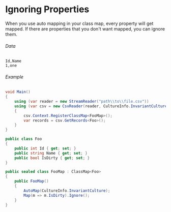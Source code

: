 ﻿# Ignoring Properties

When you use auto mapping in your class map, every property will get mapped. If there are properties that you don't want mapped, you can ignore them.

###### Data

```
Id,Name
1,one
```

###### Example

```cs
void Main()
{       
    using (var reader = new StreamReader("path\\to\\file.csv"))
    using (var csv = new CsvReader(reader, CultureInfo.InvariantCulture))
    {
        csv.Context.RegisterClassMap<FooMap>();
        var records = csv.GetRecords<Foo>();
    }
}

public class Foo
{
    public int Id { get; set; }
    public string Name { get; set; }
    public bool IsDirty { get; set; }
}

public sealed class FooMap : ClassMap<Foo>
{
    public FooMap()
    {
        AutoMap(CultureInfo.InvariantCulture);
        Map(m => m.IsDirty).Ignore();
    }
}
```
